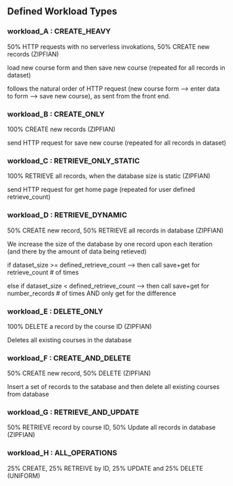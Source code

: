 ## Defined Workload Types

### workload_A : CREATE_HEAVY

50% HTTP requests with no serverless invokations, 50% CREATE new records (ZIPFIAN)

load new course form and then save new course (repeated for all records in dataset)  

follows the natural order of HTTP request (new course form --> enter data to form --> save new course), as sent from the front end. 

### workload_B : CREATE_ONLY

100% CREATE new records (ZIPFIAN)

send HTTP request for save new course (repeated for all records in dataset)  

### workload_C : RETRIEVE_ONLY_STATIC

100% RETRIEVE all records, when the database size is static (ZIPFIAN)

send HTTP request for get home page (repeated for user defined retrieve_count)  	

### workload_D : RETRIEVE_DYNAMIC

50% CREATE new record, 50% RETRIEVE all records in database (ZIPFIAN)

We increase the size of the database by one record upon each iteration (and there by the amount of data being retieved)

if dataset_size >= defined_retrieve_count --> then call save+get for retrieve_count # of times

else if dataset_size < defined_retrieve_count --> then call save+get for number_records # of times AND only get for the difference

### workload_E : DELETE_ONLY

100% DELETE a record by the course ID (ZIPFIAN)

Deletes all existing courses in the database

### workload_F : CREATE_AND_DELETE 

50% CREATE new record, 50% DELETE (ZIPFIAN)

Insert a set of records to the satabase and then delete all existing courses from database

### workload_G : RETRIEVE_AND_UPDATE

50% RETRIEVE record by course ID, 50% Update all records in database (ZIPFIAN)

### workload_H : ALL_OPERATIONS 

25% CREATE, 25% RETREIVE by ID, 25% UPDATE and 25% DELETE (UNIFORM)
